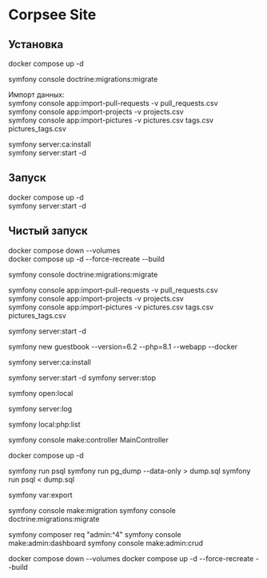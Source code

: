 # Corpsee Site

## Установка

docker compose up -d  

symfony console doctrine:migrations:migrate  

Импорт данных:  
symfony console app:import-pull-requests -v pull_requests.csv  
symfony console app:import-projects -v projects.csv  
symfony console app:import-pictures -v pictures.csv tags.csv pictures_tags.csv  

symfony server:ca:install  
symfony server:start -d  

## Запуск

docker compose up -d  
symfony server:start -d  

## Чистый запуск

docker compose down --volumes  
docker compose up -d --force-recreate --build  

symfony console doctrine:migrations:migrate  

symfony console app:import-pull-requests -v pull_requests.csv  
symfony console app:import-projects -v projects.csv  
symfony console app:import-pictures -v pictures.csv tags.csv pictures_tags.csv  

symfony server:start -d  






symfony new guestbook --version=6.2 --php=8.1 --webapp --docker

symfony server:ca:install

symfony server:start -d
symfony server:stop

symfony open:local

symfony server:log

symfony local:php:list

symfony console make:controller MainController

docker compose up -d

symfony run psql
symfony run pg_dump --data-only > dump.sql
symfony run psql < dump.sql

symfony var:export

symfony console make:migration
symfony console doctrine:migrations:migrate

symfony composer req "admin:^4"
symfony console make:admin:dashboard
symfony console make:admin:crud

docker compose down --volumes
docker compose up -d --force-recreate --build

